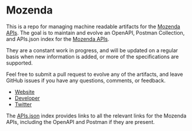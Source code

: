 # MozendaThis is a repo for managing machine readable artifacts for the [Mozenda APIs](http://www.mozenda.com). The goal is to maintain and evolve an OpenAPI, Postman Collection, and APIs.json index for the [Mozenda APIs](http://www.mozenda.com).They are a constant work in progress, and will be updated on a regular basis when new information is added, or more of the specifications are supported.Feel free to submit a pull request to evolve any of the artifacts, and leave GitHub issues if you have any questions, comments, or feedback.- [Website](http://www.mozenda.com)- [Developer](http://www.mozenda.com)- [Twitter](http://www.twitter.com/mozenda)The [APIs.json](https://github.com/api-evangelist/mozenda/blob/master/apis.json) index provides links to all the relevant links for the Mozenda APIs, including the OpenAPI and Postman if they are present.